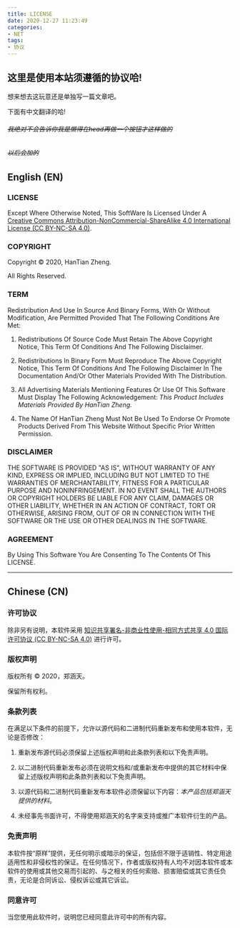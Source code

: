```yaml
---
title: LICENSE
date: 2020-12-27 11:23:49
categories:
- NET
tags:
- 协议
---
```




## 这里是使用本站须遵循的协议哈!   

想来想去这玩意还是单独写一篇文章吧。   

下面有中文翻译的哈!   

###### ~~我绝对不会告诉你我是懒得在head再做一个按钮才这样做的~~   

###### ~~以后会加的~~   



## English \(EN\)


### LICENSE

Except Where Otherwise Noted, This SoftWare Is Licensed Under A [Creative Commons Attribution-NonCommercial-ShareAlike 4.0 International License \(CC BY-NC-SA 4.0\)](https://creativecommons.org/licenses/by-nc-sa/4.0/).


### COPYRIGHT

Copyright © 2020, HanTian Zheng. 

All Rights Reserved.


### TERM

Redistribution And Use In Source And Binary Forms, With Or Without Modification, Are Permitted Provided That The Following Conditions Are Met:

1. Redistributions Of Source Code Must Retain The Above Copyright Notice, This Term Of Conditions And The Following Disclaimer.

2. Redistributions In Binary Form Must Reproduce The Above Copyright Notice, This Term Of Conditions And The Following Disclaimer In The Documentation And/Or Other Materials Provided With The Distribution.

3. All Advertising Materials Mentioning Features Or Use Of This Software Must Display The Following Acknowledgement: *This Product Includes Materials Provided By HanTian Zheng*.

4. The Name Of HanTian Zheng Must Not Be Used To Endorse Or Promote Products Derived From This Website Without Specific Prior Written Permission.


### DISCLAIMER

THE SOFTWARE IS PROVIDED "AS IS", WITHOUT WARRANTY OF ANY KIND, EXPRESS OR IMPLIED, INCLUDING BUT NOT LIMITED TO THE WARRANTIES OF MERCHANTABILITY, FITNESS FOR A PARTICULAR PURPOSE AND NONINFRINGEMENT. IN NO EVENT SHALL THE AUTHORS OR COPYRIGHT HOLDERS BE LIABLE FOR ANY CLAIM, DAMAGES OR OTHER LIABILITY, WHETHER IN AN ACTION OF CONTRACT, TORT OR OTHERWISE, ARISING FROM, OUT OF OR IN CONNECTION WITH THE SOFTWARE OR THE USE OR OTHER DEALINGS IN THE SOFTWARE.


### AGREEMENT

By Using This Software You Are Consenting To The Contents Of This LICENSE.


---


## Chinese \(CN\)


### 许可协议

除非另有说明，本软件采用 [知识共享署名-非商业性使用-相同方式共享 4.0 国际许可协议 \(CC BY-NC-SA 4.0\)](https://creativecommons.org/licenses/by-nc-sa/4.0/) 进行许可。


### 版权声明

版权所有 © 2020，郑涵天。

保留所有权利。


### 条款列表

在满足以下条件的前提下，允许以源代码和二进制代码重新发布和使用本软件，无论是否修改：

1. 重新发布源代码必须保留上述版权声明和此条款列表和以下免责声明。

2. 以二进制代码重新发布必须在说明文档和/或重新发布中提供的其它材料中保留上述版权声明和此条款列表和以下免责声明。

3. 以源代码和二进制代码重新发布本软件必须保留以下内容：*本产品包括郑涵天提供的材料*。

4. 未经事先书面许可，不得使用郑涵天的名字来支持或推广本软件衍生的产品。


### 免责声明

本软件按“原样”提供，无任何明示或暗示的保证，包括但不限于适销性、特定用途适用性和非侵权性的保证。在任何情况下，作者或版权持有人均不对因本软件或本软件的使用或其他交易而引起的、与之相关的任何索赔、损害赔偿或其它责任负责，无论是合同诉讼、侵权诉讼或其它诉讼。


### 同意许可

当您使用此软件时，说明您已经同意此许可中的所有内容。



